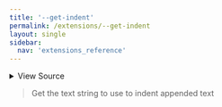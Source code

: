```yaml
---
title: '--get-indent'
permalink: /extensions/--get-indent
layout: single
sidebar:
  nav: 'extensions_reference'
---
```




<details>
  <summary>View Source</summary>

{% highlight sh %}

local INDENT=''

if [ -z "$BASH_PRE_43" ]
then
  declare -i SHELLPEN_CONTEXT_DEPTH="${#SHELLPEN_SOURCE_CONTEXT[@]}"
else
  eval "declare -i SHELLPEN_CONTEXT_DEPTH=\"\${#__SHELLPEN_CONTEXT_$SHELLPEN_SOURCE_ID[@]}\""
fi

declare -i i=0
while [ $i -lt $SHELLPEN_CONTEXT_DEPTH ]
do
  INDENT+="$SHELLPEN_INDENT"
  (( i++ ))
done

printf '%s' "$INDENT"
{% endhighlight %}

</details>



> Get the text string to use to indent appended text







